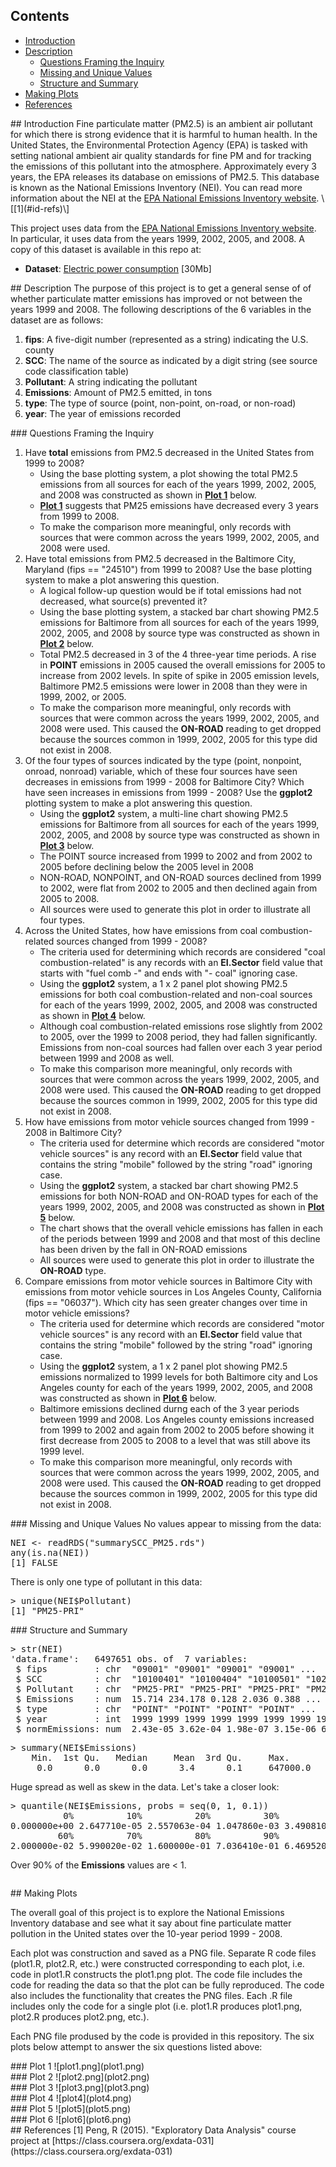 ## Contents  
- [Introduction](#id-intro)  
- [Description](#id-description)  
  - [Questions Framing the Inquiry](#id-questions-inquiry)
  - [Missing and Unique Values](#id-values)
  - [Structure and Summary](#id-str-summary)
- [Making Plots](#id-making-plots)  
- [References](#id-refs)

<div id='id-intro'/>
## Introduction
Fine particulate matter (PM2.5) is an ambient air pollutant for which there is strong evidence that it is harmful to human health. In the United States, the Environmental Protection Agency (EPA) is tasked with setting national ambient air quality standards for fine PM and for tracking the emissions of this pollutant into the atmosphere. Approximately every 3 years, the EPA releases its database on emissions of PM2.5. This database is known as the National Emissions Inventory (NEI). You can read more information about the NEI at the <a href="http://www.epa.gov/ttn/chief/eiinformation.html">EPA National Emissions Inventory website</a>. \[[1](#id-refs)\]

This project uses data from the <a href="http://www.epa.gov/ttn/chief/eiinformation.html">EPA National Emissions Inventory website</a>.
In particular, it uses data from the years 1999, 2002, 2005, and 2008.  A copy of this dataset is available in this repo at:  

* <b>Dataset</b>: <a href="https://github.com/MichaelSzczepaniak/ParticulateMatterStudy1999to2008/blob/master/exdata_data_NEI_data.zip">Electric power consumption</a> [30Mb]

<div id='id-description'/>
## Description
The purpose of this project is to get a general sense of of whether particulate matter emissions has improved or not between the years 1999 and 2008.
The following descriptions of the 6 variables in the dataset are as follows:

<ol>
<li><b>fips</b>: A five-digit number (represented as a string) indicating the U.S. county </li>
<li><b>SCC</b>: The name of the source as indicated by a digit string (see source code classification table) </li>
<li><b>Pollutant</b>: A string indicating the pollutant </li>
<li><b>Emissions</b>: Amount of PM2.5 emitted, in tons </li>
<li><b>type</b>: The type of source (point, non-point, on-road, or non-road) </li>
<li><b>year</b>: The year of emissions recorded </li>
</ol>

<div id='id-questions-inquiry'/>
### Questions Framing the Inquiry
<ol>
<li>Have <b>total</b> emissions from PM2.5 decreased in the United States from 1999 to 2008?
  <ul>
    <li>Using the base plotting system, a plot showing the total PM2.5 emissions from all sources for each of the years 1999, 2002, 2005, and 2008 was constructed as shown in <b><a href="#id-plot1">Plot 1</a></b> below.</li>
    <li><b><a href="#id-plot1">Plot 1</a></b> suggests that PM25 emissions have decreased every 3 years from 1999 to 2008.</li>
    <li>To make the comparison more meaningful, only records with sources that were common across the years 1999, 2002, 2005, and 2008 were used.</li>
  </ul>
</li>
<li>Have total emissions from PM2.5 decreased in the Baltimore City, Maryland (fips == "24510") from 1999 to 2008? Use the base plotting system to make a plot answering this question.
  <ul>
    <li>A logical follow-up question would be if total emissions had not decreased, what source(s) prevented it?</li>
    <li>Using the base plotting system, a stacked bar chart showing PM2.5 emissions for Baltimore from all sources for each of the years 1999, 2002, 2005, and 2008 by source type was constructed as shown in <b><a href="#id-plot2">Plot 2</a></b> below.</li>
    <li>Total PM2.5 decreased in 3 of the 4 three-year time periods.  A rise in <b>POINT</b> emissions in 2005 caused the overall emissions for 2005 to increase from 2002 levels.  In spite of spike in 2005 emission levels, Baltimore PM2.5 emissions were lower in 2008 than they were in 1999, 2002, or 2005.</li>
    <li>To make the comparison more meaningful, only records with sources that were common across the years 1999, 2002, 2005, and 2008 were used.  This caused the <b>ON-ROAD</b> reading to get dropped because the sources common in 1999, 2002, 2005 for this type did not exist in 2008.</li>
  </ul>
</li>
<li>Of the four types of sources indicated by the type (point, nonpoint, onroad, nonroad) variable, which of these four sources have seen decreases in emissions from 1999 - 2008 for Baltimore City? Which have seen increases in emissions from 1999 - 2008? Use the <b>ggplot2</b> plotting system to make a plot answering this question.
<ul>
    <li>Using the <b>ggplot2</b> system, a multi-line chart showing PM2.5 emissions for Baltimore from all sources for each of the years 1999, 2002, 2005, and 2008 by source type was constructed as shown in <b><a href="#id-plot3">Plot 3</a></b> below.</li>
    <li>The POINT source increased from 1999 to 2002 and from 2002 to 2005 before declining below the 2005 level in 2008</li>
    <li>NON-ROAD, NONPOINT, and ON-ROAD sources declined from 1999 to 2002, were flat from 2002 to 2005 and then declined again from 2005 to 2008.</li>
    <li>All sources were used to generate this plot in order to illustrate all four types.</li>
  </ul>
</li>
<li>Across the United States, how have emissions from coal combustion-related sources changed from 1999 - 2008?
<ul>
    <li>The criteria used for determining which records are considered "coal combustion-related" is any records with an <b>EI.Sector</b> field value that starts with "fuel comb -" and ends with "- coal" ignoring case.
    </li>
    <li>Using the <b>ggplot2</b> system, a 1 x 2 panel plot showing PM2.5 emissions for both coal combustion-related and non-coal sources for each of the years 1999, 2002, 2005, and 2008 was constructed as shown in <b><a href="#id-plot4">Plot 4</a></b> below.</li>
    <li>Although coal combustion-related emissions rose slightly from 2002 to 2005, over the 1999 to 2008 period, they had fallen significantly.  Emissions from non-coal sources had fallen over each 3 year period between 1999 and 2008 as well.</li>
    <li>To make this comparison more meaningful, only records with sources that were common across the years 1999, 2002, 2005, and 2008 were used.  This caused the <b>ON-ROAD</b> reading to get dropped because the sources common in 1999, 2002, 2005 for this type did not exist in 2008.</li>
  </ul>
</li>
<li>How have emissions from motor vehicle sources changed from 1999 - 2008 in Baltimore City?
<ul>
    <li>The criteria used for determine which records are considered "motor vehicle sources" is any record with an <b>EI.Sector</b> field value that contains the string "mobile" followed by the string "road" ignoring case.</li>
    <li>Using the <b>ggplot2</b> system, a stacked bar chart showing PM2.5 emissions for both NON-ROAD and ON-ROAD types for each of the years 1999, 2002, 2005, and 2008 was constructed as shown in <b><a href="#id-plot5">Plot 5</a></b> below.</li>
    <li>The chart shows that the overall vehicle emissions has fallen in each of the periods between 1999 and 2008 and that most of this decline has been driven by the fall in ON-ROAD emissions</li>
    <li>All sources were used to generate this plot in order to illustrate the <b>ON-ROAD</b> type.</li>
  </ul>
</li>
<li>Compare emissions from motor vehicle sources in Baltimore City with emissions from motor vehicle sources in Los Angeles County, California (fips == "06037"). Which city has seen greater changes over time in motor vehicle emissions?
<ul>
    <li>The criteria used for determine which records are considered "motor vehicle sources" is any record with an <b>EI.Sector</b> field value that contains the string "mobile" followed by the string "road" ignoring case.</li>
    <li>Using the <b>ggplot2</b> system, a 1 x 2 panel plot showing PM2.5 emissions normalized to 1999 levels for both Baltimore city and Los Angeles county for each of the years 1999, 2002, 2005, and 2008 was constructed as shown in <b><a href="#id-plot6">Plot 6</a></b> below.</li>
    <li>Baltimore emissions declined durng each of the 3 year periods between 1999 and 2008.  Los Angeles county emissions increased from 1999 to 2002 and again from 2002 to 2005 before showing it first decrease from 2005 to 2008 to a level that was still above its 1999 level.</li>
    <li>To make this comparison more meaningful, only records with sources that were common across the years 1999, 2002, 2005, and 2008 were used.  This caused the <b>ON-ROAD</b> reading to get dropped because the sources common in 1999, 2002, 2005 for this type did not exist in 2008.</li>
  </ul>
</li>
</ol>

<div id='id-values'/>
### Missing and Unique Values
No values appear to missing from the data:
<pre>
NEI <- readRDS("summarySCC_PM25.rds")
any(is.na(NEI))
[1] FALSE
</pre>

There is only one type of pollutant in this data:
<pre>
> unique(NEI$Pollutant)
[1] "PM25-PRI"
</pre>

<div id='id-str-summary'/>
### Structure and Summary
<pre>
> str(NEI)
'data.frame':	6497651 obs. of  7 variables:
 $ fips         : chr  "09001" "09001" "09001" "09001" ...
 $ SCC          : chr  "10100401" "10100404" "10100501" "10200401" ...
 $ Pollutant    : chr  "PM25-PRI" "PM25-PRI" "PM25-PRI" "PM25-PRI" ...
 $ Emissions    : num  15.714 234.178 0.128 2.036 0.388 ...
 $ type         : chr  "POINT" "POINT" "POINT" "POINT" ...
 $ year         : int  1999 1999 1999 1999 1999 1999 1999 1999 1999 1999 ...
 $ normEmissions: num  2.43e-05 3.62e-04 1.98e-07 3.15e-06 6.00e-07 ...
</pre>

<pre>
> summary(NEI$Emissions)
    Min.  1st Qu.   Median     Mean  3rd Qu.     Max. 
     0.0      0.0      0.0      3.4      0.1     647000.0 
</pre>  
Huge spread as well as skew in the data.  Let's take a closer look:

<pre>
> quantile(NEI$Emissions, probs = seq(0, 1, 0.1))
          0%          10%          20%          30%          40%          50% 
0.000000e+00 2.647710e-05 2.557063e-04 1.047860e-03 3.490810e-03 1.000000e-02 
         60%          70%          80%          90%         100% 
2.000000e-02 5.990020e-02 1.600000e-01 7.036410e-01 6.469520e+05 
</pre>  
Over 90% of the **Emissions** values are < 1.

<pre>
</pre>

<div id='id-making-plots'/>
## Making Plots

The overall goal of this project is to explore the National Emissions Inventory database and see what it say about fine particulate matter pollution in the United states over the 10-year period 1999 - 2008. 


Each plot was construction and saved as a PNG file.
Separate R code files (plot1.R, plot2.R, etc.) were constructed corresponding to each plot, i.e. code in plot1.R constructs the plot1.png plot. The code file includes the  code for reading the data so that the plot can be fully reproduced.  The code also includes the functionality that creates the PNG files. Each .R file includes only the code for a single plot (i.e. plot1.R produces plot1.png, plot2.R produces plot2.png, etc.).  

Each PNG file prodused by the code is provided in this repository.  The six plots below attempt to answer the six questions listed above: 

<div id='id-plot1'/>
### Plot 1
![plot1.png](plot1.png)  

<div id='id-plot2'/>
### Plot 2
![plot2.png](plot2.png)  

<div id='id-plot3'/>
### Plot 3
![plot3.png](plot3.png)  

<div id='id-plot4'/>
### Plot 4
![plot4](plot4.png)  

<div id='id-plot5'/>
### Plot 5
![plot5](plot5.png)  

<div id='id-plot6'/>
### Plot 6
![plot6](plot6.png)  

<div id='id-refs'/>
## References
[1] Peng, R (2015). "Exploratory Data Analysis" course project at [https://class.coursera.org/exdata-031](https://class.coursera.org/exdata-031)

